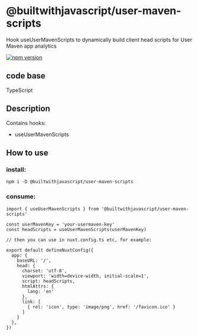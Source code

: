 # @builtwithjavascript/user-maven-scripts
Hook useUserMavenScripts to dynamically build client head scripts for User Maven app analytics

[![npm version](https://badge.fury.io/js/@builtwithjavascript%2Fuser-maven-scripts.svg)](https://badge.fury.io/js/@builtwithjavascript%2Fuser-maven-scripts)

## code base
TypeScript

## Description
Contains hooks:
- useUserMavenScripts

## How to use

### install:
```
npm i -D @builtwithjavascript/user-maven-scripts
```

### consume:
```
import { useUserMavenScripts } from '@builtwithjavascript/user-maven-scripts'

const userMavenKey = 'your-usermaven-key'
const headScripts = useUserMavenScripts(userMavenKey)

// then you can use in nuxt.config.ts etc, for example:

export default defineNuxtConfig({
  app: {
    baseURL: '/',
    head: {
      charset: 'utf-8',
      viewport: 'width=device-width, initial-scale=1',
      script: headScripts,
      htmlAttrs: {
        lang: 'en'
      },
      link: [
        { rel: 'icon', type: 'image/png', href: '/favicon.ico' }
      ]
    }
  },
})

```
